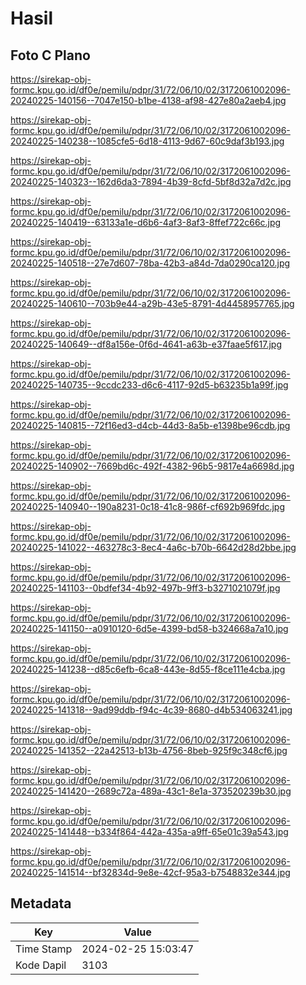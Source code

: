# Hasil

## Foto C Plano

https://sirekap-obj-formc.kpu.go.id/df0e/pemilu/pdpr/31/72/06/10/02/3172061002096-20240225-140156--7047e150-b1be-4138-af98-427e80a2aeb4.jpg

https://sirekap-obj-formc.kpu.go.id/df0e/pemilu/pdpr/31/72/06/10/02/3172061002096-20240225-140238--1085cfe5-6d18-4113-9d67-60c9daf3b193.jpg

https://sirekap-obj-formc.kpu.go.id/df0e/pemilu/pdpr/31/72/06/10/02/3172061002096-20240225-140323--162d6da3-7894-4b39-8cfd-5bf8d32a7d2c.jpg

https://sirekap-obj-formc.kpu.go.id/df0e/pemilu/pdpr/31/72/06/10/02/3172061002096-20240225-140419--63133a1e-d6b6-4af3-8af3-8ffef722c66c.jpg

https://sirekap-obj-formc.kpu.go.id/df0e/pemilu/pdpr/31/72/06/10/02/3172061002096-20240225-140518--27e7d607-78ba-42b3-a84d-7da0290ca120.jpg

https://sirekap-obj-formc.kpu.go.id/df0e/pemilu/pdpr/31/72/06/10/02/3172061002096-20240225-140610--703b9e44-a29b-43e5-8791-4d4458957765.jpg

https://sirekap-obj-formc.kpu.go.id/df0e/pemilu/pdpr/31/72/06/10/02/3172061002096-20240225-140649--df8a156e-0f6d-4641-a63b-e37faae5f617.jpg

https://sirekap-obj-formc.kpu.go.id/df0e/pemilu/pdpr/31/72/06/10/02/3172061002096-20240225-140735--9ccdc233-d6c6-4117-92d5-b63235b1a99f.jpg

https://sirekap-obj-formc.kpu.go.id/df0e/pemilu/pdpr/31/72/06/10/02/3172061002096-20240225-140815--72f16ed3-d4cb-44d3-8a5b-e1398be96cdb.jpg

https://sirekap-obj-formc.kpu.go.id/df0e/pemilu/pdpr/31/72/06/10/02/3172061002096-20240225-140902--7669bd6c-492f-4382-96b5-9817e4a6698d.jpg

https://sirekap-obj-formc.kpu.go.id/df0e/pemilu/pdpr/31/72/06/10/02/3172061002096-20240225-140940--190a8231-0c18-41c8-986f-cf692b969fdc.jpg

https://sirekap-obj-formc.kpu.go.id/df0e/pemilu/pdpr/31/72/06/10/02/3172061002096-20240225-141022--463278c3-8ec4-4a6c-b70b-6642d28d2bbe.jpg

https://sirekap-obj-formc.kpu.go.id/df0e/pemilu/pdpr/31/72/06/10/02/3172061002096-20240225-141103--0bdfef34-4b92-497b-9ff3-b3271021079f.jpg

https://sirekap-obj-formc.kpu.go.id/df0e/pemilu/pdpr/31/72/06/10/02/3172061002096-20240225-141150--a0910120-6d5e-4399-bd58-b324668a7a10.jpg

https://sirekap-obj-formc.kpu.go.id/df0e/pemilu/pdpr/31/72/06/10/02/3172061002096-20240225-141238--d85c6efb-6ca8-443e-8d55-f8ce111e4cba.jpg

https://sirekap-obj-formc.kpu.go.id/df0e/pemilu/pdpr/31/72/06/10/02/3172061002096-20240225-141318--9ad99ddb-f94c-4c39-8680-d4b534063241.jpg

https://sirekap-obj-formc.kpu.go.id/df0e/pemilu/pdpr/31/72/06/10/02/3172061002096-20240225-141352--22a42513-b13b-4756-8beb-925f9c348cf6.jpg

https://sirekap-obj-formc.kpu.go.id/df0e/pemilu/pdpr/31/72/06/10/02/3172061002096-20240225-141420--2689c72a-489a-43c1-8e1a-373520239b30.jpg

https://sirekap-obj-formc.kpu.go.id/df0e/pemilu/pdpr/31/72/06/10/02/3172061002096-20240225-141448--b334f864-442a-435a-a9ff-65e01c39a543.jpg

https://sirekap-obj-formc.kpu.go.id/df0e/pemilu/pdpr/31/72/06/10/02/3172061002096-20240225-141514--bf32834d-9e8e-42cf-95a3-b7548832e344.jpg


## Metadata

| Key        | Value               |
| ---------- | ------------------- |
| Time Stamp | 2024-02-25 15:03:47 |
| Kode Dapil | 3103                |



